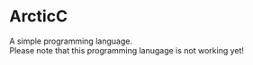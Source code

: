 # ArcticC
A simple programming language. <br>
Please note that this programming lanugage is not working yet!
